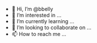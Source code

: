 - 👋 Hi, I’m @bbelly
- 👀 I’m interested in ...
- 🌱 I’m currently learning ...
- 💞️ I’m looking to collaborate on ...
- 📫 How to reach me ...

<!---
bbelly/bbelly is a ✨ special ✨ repository because its `README.md` (this file) appears on your GitHub profile.
You can click the Preview link to take a look at your changes.
--->
